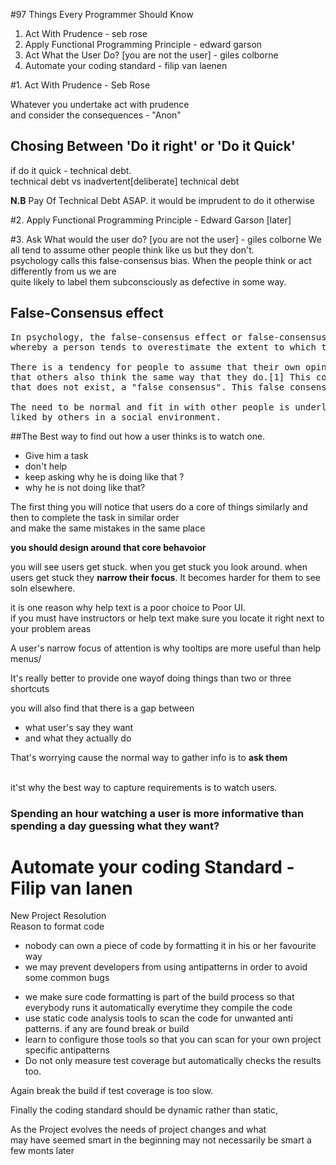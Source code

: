 #97 Things Every Programmer Should Know
1. Act With Prudence - seb rose
2. Apply Functional Programming Principle - edward garson
3. Act What the User Do? [you are not the user] - giles colborne
4. Automate your coding standard - filip van laenen

#1. Act With Prudence - Seb Rose

Whatever you undertake act with prudence<br/>
and consider the consequences - "Anon"

## Chosing Between 'Do it right' or 'Do it Quick' 
if do it quick - technical debt.<br/>
technical debt vs inadvertent[deliberate] technical debt<br/>

**N.B** Pay Of Technical Debt ASAP. it would be imprudent to do it otherwise

#2. Apply Functional Programming Principle - Edward Garson
[later]

#3. Ask What would the user do? [you are not the user] - giles colborne
We all tend to assume other people think like us but they don't.
<br/>psychology calls this false-consensus bias. When the people think or act differently from us we are
<br/>quite likely to label them subconsciously as defective in some way.

## False-Consensus effect
<pre>
In psychology, the false-consensus effect or false-consensus bias is a cognitive bias 
whereby a person tends to overestimate the extent to which their beliefs or opinions are typical of those of others. 

There is a tendency for people to assume that their own opinions, beliefs, preferences, values, and habits are normal and 
that others also think the same way that they do.[1] This cognitive bias tends to lead to the perception of a consensus 
that does not exist, a "false consensus". This false consensus is significant because it increases self-esteem. 

The need to be normal and fit in with other people is underlined by a desire to conform and be 
liked by others in a social environment.
</pre>

##The Best way to find out how a user thinks is to watch one. 
- Give him a task
- don't help
- keep asking why he is doing like that ?
- why he is not doing like that? 

The first thing you will notice that users do a core of things similarly and then to complete the task in similar order
<br/>and make the same mistakes in the same place

**you should design around that core behavoior**

you will see users get stuck. when you get stuck you look around. when users get stuck they **narrow their focus**.
It becomes harder for them to see soln elsewhere.
<br/>

it is one reason why help text is a poor choice to Poor UI.<br/>
if you must have instructors or help text make sure you locate it right next to your problem areas

A user's narrow focus of attention is why tooltips are more useful than help menus/

It's really better to provide one wayof doing things than two or three shortcuts

you will also find that there is a gap between 
- what user's say they want
- and what they actually do

That's worrying cause the normal way to gather info is to **ask them**

<br/>
it'st why the best way to capture requirements is to watch users.

### Spending an hour watching a user is more informative than spending a day guessing what they want?

# Automate your coding Standard - Filip van lanen
New Project Resolution<br/>
Reason to format code
- nobody can own a piece of code by formatting it in his or her favourite way
- we may prevent developers from using antipatterns in order to avoid some common bugs

* we make sure code formatting is part of the build process so that everybody runs it automatically everytime they compile the code
* use static code analysis tools to scan the code for unwanted anti patterns.
if any are found break or build
* learn to configure those tools so that you can scan for your own project specific antipatterns
* Do not only measure test coverage but automatically checks the results too.

Again break the build if test coverage is too slow.<br/>

Finally the coding standard should be dynamic rather than static,<br/>

As the Project evolves the needs of project changes and what <br/>
may have seemed smart in the beginning may not necessarily be smart a few monts later
